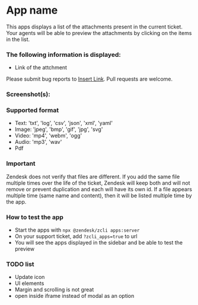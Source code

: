 # App name

This apps displays a list of the attachments present in the current ticket.
Your agents will be able to preview the attachments by clicking on the items in the list.

### The following information is displayed:

* Link of the attchment

Please submit bug reports to [Insert Link](). Pull requests are welcome.

### Screenshot(s):

### Supported format
* Text: 'txt', 'log', 'csv', 'json', 'xml', 'yaml'
* Image: 'jpeg', 'bmp', 'gif', 'jpg', 'svg'
* Video: 'mp4', 'webm', 'ogg'
* Audio: 'mp3', 'wav'
* Pdf

### Important
Zendesk does not verify that files are different. If you add the same file multiple times over the life of the ticket, Zendesk will keep both and will not remove or prevent duplication and each will have its own id. If a file appears multiple time (same name and content), then it will be listed multiple time by the app.

### How to test the app

* Start the apps with `npx @zendesk/zcli apps:server`
* On your support ticket, add `?zcli_apps=true` to url
* You will see the apps displayed in the sidebar and be able to test the preview

### TODO list
- Update icon
- UI elements
- Margin and scrolling is not great 
- open inside iframe instead of modal as an option